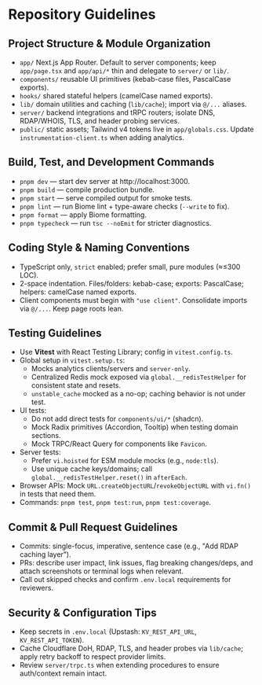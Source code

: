 # Repository Guidelines

## Project Structure & Module Organization
- `app/` Next.js App Router. Default to server components; keep `app/page.tsx` and `app/api/*` thin and delegate to `server/` or `lib/`.
- `components/` reusable UI primitives (kebab-case files, PascalCase exports).
- `hooks/` shared stateful helpers (camelCase named exports).
- `lib/` domain utilities and caching (`lib/cache`); import via `@/...` aliases.
- `server/` backend integrations and tRPC routers; isolate DNS, RDAP/WHOIS, TLS, and header probing services.
- `public/` static assets; Tailwind v4 tokens live in `app/globals.css`. Update `instrumentation-client.ts` when adding analytics.

## Build, Test, and Development Commands
- `pnpm dev` — start dev server at http://localhost:3000.
- `pnpm build` — compile production bundle.
- `pnpm start` — serve compiled output for smoke tests.
- `pnpm lint` — run Biome lint + type-aware checks (`--write` to fix).
- `pnpm format` — apply Biome formatting.
- `pnpm typecheck` — run `tsc --noEmit` for stricter diagnostics.

## Coding Style & Naming Conventions
- TypeScript only, `strict` enabled; prefer small, pure modules (≈≤300 LOC).
- 2-space indentation. Files/folders: kebab-case; exports: PascalCase; helpers: camelCase named exports.
- Client components must begin with `"use client"`. Consolidate imports via `@/...`. Keep page roots lean.

## Testing Guidelines
- Use **Vitest** with React Testing Library; config in `vitest.config.ts`.
- Global setup in `vitest.setup.ts`:
  - Mocks analytics clients/servers and `server-only`.
  - Centralized Redis mock exposed via `global.__redisTestHelper` for consistent state and resets.
  - `unstable_cache` mocked as a no-op; caching behavior is not under test.
- UI tests:
  - Do not add direct tests for `components/ui/*` (shadcn).
  - Mock Radix primitives (Accordion, Tooltip) when testing domain sections.
  - Mock TRPC/React Query for components like `Favicon`.
- Server tests:
  - Prefer `vi.hoisted` for ESM module mocks (e.g., `node:tls`).
  - Use unique cache keys/domains; call `global.__redisTestHelper.reset()` in `afterEach`.
- Browser APIs: Mock `URL.createObjectURL`/`revokeObjectURL` with `vi.fn()` in tests that need them.
- Commands: `pnpm test`, `pnpm test:run`, `pnpm test:coverage`.

## Commit & Pull Request Guidelines
- Commits: single-focus, imperative, sentence case (e.g., "Add RDAP caching layer").
- PRs: describe user impact, link issues, flag breaking changes/deps, and attach screenshots or terminal logs when relevant.
- Call out skipped checks and confirm `.env.local` requirements for reviewers.

## Security & Configuration Tips
- Keep secrets in `.env.local` (Upstash: `KV_REST_API_URL`, `KV_REST_API_TOKEN`).
- Cache Cloudflare DoH, RDAP, TLS, and header probes via `lib/cache`; apply retry backoff to respect provider limits.
- Review `server/trpc.ts` when extending procedures to ensure auth/context remain intact.

